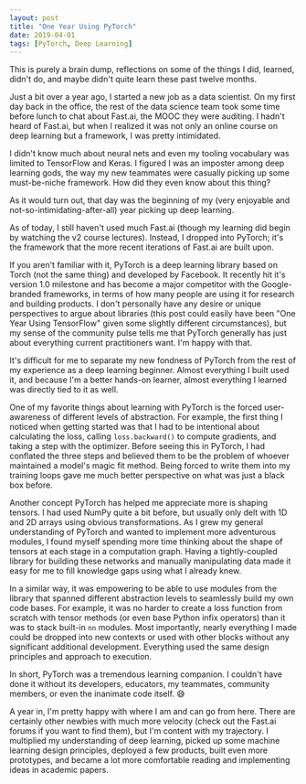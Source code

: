 ```yaml
---
layout: post
title: "One Year Using PyTorch"
date: 2019-04-01
tags: [PyTorch, Deep Learning]
---
```


This is purely a brain dump, reflections on some of the things I did, learned,
didn't do, and maybe didn't quite learn these past twelve months.

Just a bit over a year ago, I started a new job as a data scientist. On my
first day back in the office, the rest of the data science team took some time
before lunch to chat about Fast.ai, the MOOC they were auditing. I hadn't heard
of Fast.ai, but when I realized it was not only an online course on deep
learning but a framework, I was pretty intimidated.

I didn't know much about neural nets and even my tooling vocabulary was limited
to TensorFlow and Keras. I figured I was an imposter among deep learning gods,
the way my new teammates were casually picking up some must-be-niche framework.
How did they even know about this thing?

As it would turn out, that day was the beginning of my (very enjoyable and
not-so-intimidating-after-all) year picking up deep learning.

As of today, I still haven't used much Fast.ai (though my learning did begin by
watching the v2 course lectures). Instead, I dropped into PyTorch; it's the
framework that the more recent iterations of Fast.ai are built upon.

If you aren't familiar with it, PyTorch is a deep learning library based on
Torch (not the same thing) and developed by Facebook. It recently hit it's
version 1.0 milestone and has become a major competitor with the Google-branded
frameworks, in terms of how many people are using it for research and building
products. I don't personally have any desire or unique perspectives to argue
about libraries (this post could easily have been "One Year Using TensorFlow"
given some slightly different circumstances), but my sense of the community
pulse tells me that PyTorch generally has just about everything current
practitioners want. I'm happy with that.

It's difficult for me to separate my new fondness of PyTorch from the rest of
my experience as a deep learning beginner. Almost everything I built used it,
and because I'm a better hands-on learner, almost everything I learned was
directly tied to it as well.

One of my favorite things about learning with PyTorch is the forced
user-awareness of different levels of abstraction. For example, the first thing
I noticed when getting started was that I had to be intentional about
calculating the loss, calling `loss.backward()` to compute gradients, and
taking a step with the optimizer. Before seeing this in PyTorch, I had
conflated the three steps and believed them to be the problem of whoever
maintained a model's magic fit method. Being forced to write them into my
training loops gave me much better perspective on what was just a black box
before.

Another concept PyTorch has helped me appreciate more is shaping tensors. I had
used NumPy quite a bit before, but usually only delt with 1D and 2D arrays
using obvious transformations. As I grew my general understanding of PyTorch
and wanted to implement more adventurous modules, I found myself spending more
time thinking about the shape of tensors at each stage in a computation graph.
Having a tightly-coupled library for building these networks and manually
manipulating data made it easy for me to fill knowledge gaps using what
I already knew.

In a similar way, it was empowering to be able to use modules from the library
that spanned different abstraction levels to seamlessly build my own code
bases. For example, it was no harder to create a loss function from scratch
with tensor methods (or even base Python infix operators) than it was to stack
built-in `nn` modules. Most importantly, nearly everything I made could be
dropped into new contexts or used with other blocks without any significant
additional development. Everything used the same design principles and approach
to execution.

In short, PyTorch was a tremendous learning companion. I couldn't have done it
without its developers, educators, my teammates, community members, or even the
inanimate code itself. &#128517;

A year in, I'm pretty happy with where I am and can go from here. There are
certainly other newbies with much more velocity (check out the Fast.ai forums
if you want to find them), but I'm content with my trajectory. I multiplied my
understanding of deep learning, picked up some machine learning design
principles, deployed a few products, built even more prototypes, and became
a lot more comfortable reading and implementing ideas in academic papers.
